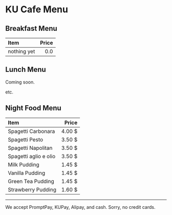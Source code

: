 # KU Cafe Menu

## Breakfast Menu

| Item                                   | Price |
|:---------------------------------------|------:|
| nothing yet                            |  0.0  |

## Lunch Menu

Coming soon.

etc.

## Night Food Menu

| Item                                   | Price |
|:---------------------------------------|------:|
| Spagetti Carbonara                     |  4.00 $  |
| Spagetti Pesto                         |  3.50 $  |
| Spagetti Napolitan                     |  3.50 $  |
| Spagetti aglio e olio                  |  3.50 $  |
| Milk Pudding                           |  1.45 $  |
| Vanilla Pudding                        |  1.45 $  |
| Green Tea Pudding                      |  1.45 $  |
| Strawberry Pudding                      |  1.60 $  |


---

We accept PromptPay, KUPay, Alipay, and cash. Sorry, no credit cards.
